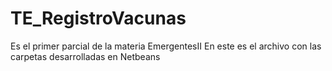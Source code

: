 # TE_RegistroVacunas
Es el primer parcial de la materia EmergentesII
En este es el archivo con las carpetas desarrolladas en Netbeans
